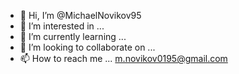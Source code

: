 - 👋 Hi, I’m @MichaelNovikov95
- 👀 I’m interested in ...
- 🌱 I’m currently learning ...
- 💞️ I’m looking to collaborate on ...
- 📫 How to reach me ... m.novikov0195@gmail.com

<!---
MichaelNovikov95/MichaelNovikov95 is a ✨ special ✨ repository because its `README.md` (this file) appears on your GitHub profile.
You can click the Preview link to take a look at your changes.
--->

